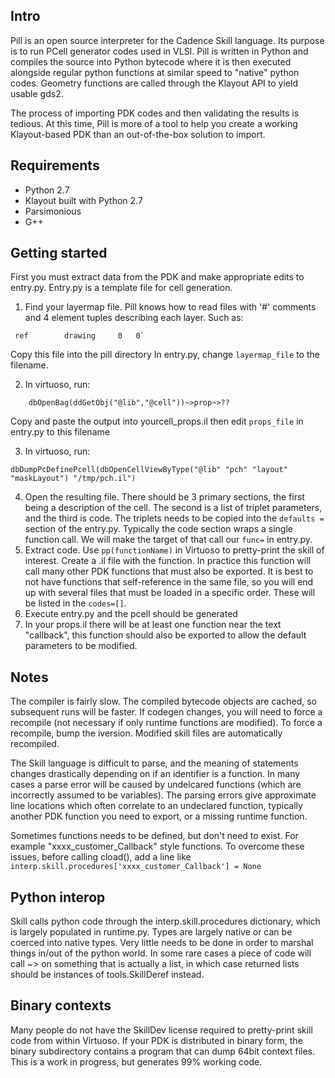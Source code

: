 ## Intro

   Pill is an open source interpreter for the Cadence Skill language. Its purpose is to run PCell generator codes used in VLSI. Pill is written in Python and compiles the source into Python bytecode where it is then executed alongside regular python functions at similar speed to "native" python codes. Geometry functions are called through the Klayout API to yield usable gds2.
  
  The process of importing PDK codes and then validating the results is tedious. At this time, Pill is more of a tool to help you create a working Klayout-based PDK than an out-of-the-box solution to import. 
  
## Requirements
- Python 2.7
- Klayout built with Python 2.7 
- Parsimonious
- G++
   
## Getting started
   First you must extract data from the PDK and make appropriate edits to entry.py. Entry.py is a template file for cell generation.
   1.  Find your layermap file. Pill knows how to read files with '#' comments and 4 element tuples describing each layer. Such as:
```
 ref		drawing		0	0`
```
   Copy this file into the pill directory
   In entry.py, change `layermap_file` to the filename.
   
   2.  In virtuoso, run:

```
    dbOpenBag(ddGetObj("@lib","@cell"))~>prop~>??
```

Copy and paste the output into yourcell_props.il then edit `props_file` in entry.py to this filename

   3. In virtuoso, run: 
   ```
dbDumpPcDefinePcell(dbOpenCellViewByType("@lib" "pch" "layout" "maskLayout") "/tmp/pch.il")
```
4. Open the resulting file. There should be 3 primary sections, the first being a description of the cell. The second is a list of triplet parameters, and the third is code. The triplets needs to be copied into the `defaults =` section of the entry.py. Typically the code section wraps a single function call. We will make the target of that call our `func=` in entry.py.
5. Extract code. Use `pp(functionName)` in Virtuoso to pretty-print the skill of interest. Create a .il file with the function. In practice this function will call many other PDK functions that must also be exported. It is best to not have functions that self-reference in the same file, so you will end up with several files that must be loaded in a specific order. These will be listed in the `codes=[]`.
6. Execute entry.py and the pcell should be generated
7. In your props.il there will be at least one function near the text "callback", this function should also be exported to allow the default parameters to be modified. 

## Notes

The compiler is fairly slow. The compiled bytecode objects are cached, so subsequent runs will be faster. If codegen changes, you will need to force a recompile (not necessary if only runtime functions are modified). To force a recompile, bump the iversion. Modified skill files are automatically recompiled. 

The Skill language is difficult to parse, and the meaning of statements changes drastically depending on if an identifier is a function. In many cases a parse error will be caused by undelcared functions (which are incorrectly assumed to be variables). The parsing errors give approximate line locations which often correlate to an undeclared function, typically another PDK function you need to export, or a missing runtime function. 

Sometimes functions needs to be defined, but don't need to exist.  For example "xxxx_customer_Callback" style functions. To overcome these issues, before calling cload(), add a line like `interp.skill.procedures['xxxx_customer_Callback'] = None`

## Python interop
Skill calls python code through the interp.skill.procedures dictionary, which is largely populated in runtime.py. Types are largely native or can be coerced into native types. Very little needs to be done in order to marshal things in/out of the python world. In some rare cases a piece of code will call ~> on something that is actually a list, in which case returned lists should be instances of tools.SkillDeref instead. 

## Binary contexts
Many people do not have the SkillDev license required to pretty-print skill code from within Virtuoso. If your PDK is distributed in binary form, the binary subdirectory contains a program that can dump 64bit context files. This is a work in progress, but generates 99% working code. 
